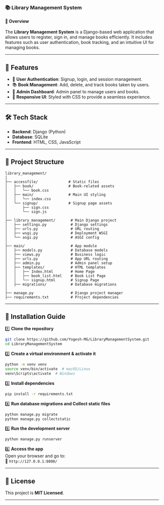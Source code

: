 ### 📚 Library Management System  

#### 📝 Overview  
The **Library Management System** is a Django-based web application that allows users to register, sign in, and manage books efficiently. It includes features such as user authentication, book tracking, and an intuitive UI for managing books.  

---

## 🚀 Features  
- 📌 **User Authentication**: Signup, login, and session management.  
- 📚 **Book Management**: Add, delete, and track books taken by users.  
- 📅 **Admin Dashboard**: Admin panel to manage users and books.  
- 🎨 **Responsive UI**: Styled with CSS to provide a seamless experience.  

---

## 🛠️ Tech Stack  
- **Backend**: Django (Python)  
- **Database**: SQLite 
- **Frontend**: HTML, CSS, JavaScript 

---

## 🐂 Project Structure  
```
library_management/
│
├── accessfile/              # Static files  
│   ├── book/                # Book-related assets  
│   │   └── book.css  
│   ├── main/                # Main UI styling  
│   │   └── index.css  
│   └── signup/              # Signup page assets  
│       ├── sign.css  
│       └── sign.js  
│
├── library_management/       # Main Django project  
│   ├── settings.py           # Django settings  
│   ├── urls.py               # URL routing  
│   ├── wsgi.py               # Deployment WSGI  
│   └── asgi.py               # ASGI config  
│
├── main/                     # App module  
│   ├── models.py             # Database models  
│   ├── views.py              # Business logic  
│   ├── urls.py               # App URL routing  
│   ├── admin.py              # Admin panel setup  
│   ├── templates/            # HTML templates  
│   │   ├── Index.html        # Home Page  
│   │   ├── book_list.html    # Book List Page  
│   │   └── signup.html       # Signup Page  
│   ├── migrations/           # Database migrations  
│
├── manage.py                 # Django project manager  
├── requirements.txt          # Project dependencies  
```

---

## 🔧 Installation Guide  

1️⃣ **Clone the repository**  
```bash
git clone https://github.com/Yogesh-MG/LibraryManagementSystem.git
cd LibraryManagementSystem 
```

2️⃣ **Create a virtual environment & activate it**  
```bash
python -m venv venv  
source venv/bin/activate  # macOS/Linux  
venv\Scripts\activate  # Windows  
```

3️⃣ **Install dependencies**  
```bash
pip install -r requirements.txt
```

4️⃣ **Run database migrations and Collect static files**  
```bash
python manage.py migrate
python manage.py collectstatic
```

5️⃣ **Run the development server**  
```bash
python manage.py runserver
```

6️⃣ **Access the app**  
Open your browser and go to:  
🔗 `http://127.0.0.1:8000/`

---

## 📝 License  
This project is **MIT Licensed**.  

---

